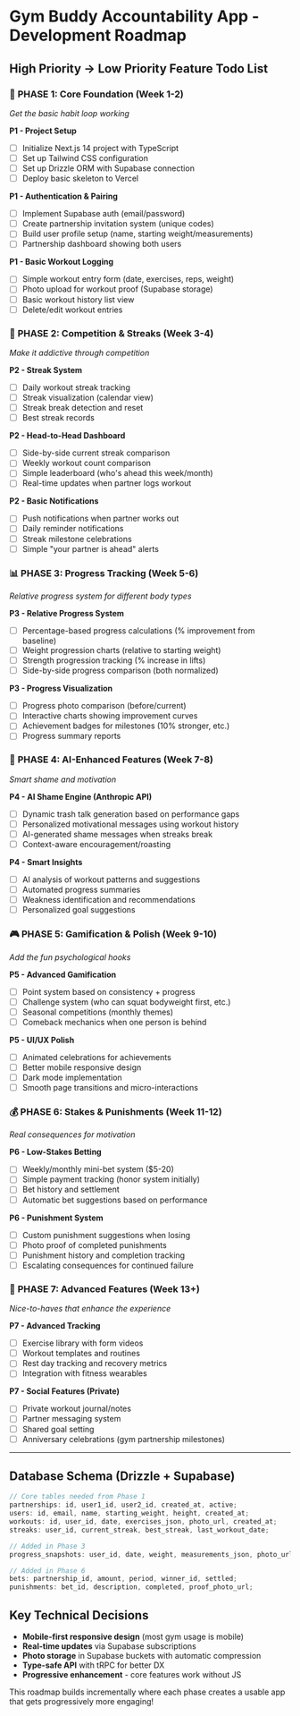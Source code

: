 # Gym Buddy Accountability App - Development Roadmap

## High Priority → Low Priority Feature Todo List

### 🚀 **PHASE 1: Core Foundation (Week 1-2)**

_Get the basic habit loop working_

**P1 - Project Setup**

- [ ] Initialize Next.js 14 project with TypeScript
- [ ] Set up Tailwind CSS configuration
- [ ] Set up Drizzle ORM with Supabase connection
- [ ] Deploy basic skeleton to Vercel

**P1 - Authentication & Pairing**

- [ ] Implement Supabase auth (email/password)
- [ ] Create partnership invitation system (unique codes)
- [ ] Build user profile setup (name, starting weight/measurements)
- [ ] Partnership dashboard showing both users

**P1 - Basic Workout Logging**

- [ ] Simple workout entry form (date, exercises, reps, weight)
- [ ] Photo upload for workout proof (Supabase storage)
- [ ] Basic workout history list view
- [ ] Delete/edit workout entries

### 🎯 **PHASE 2: Competition & Streaks (Week 3-4)**

_Make it addictive through competition_

**P2 - Streak System**

- [ ] Daily workout streak tracking
- [ ] Streak visualization (calendar view)
- [ ] Streak break detection and reset
- [ ] Best streak records

**P2 - Head-to-Head Dashboard**

- [ ] Side-by-side current streak comparison
- [ ] Weekly workout count comparison
- [ ] Simple leaderboard (who's ahead this week/month)
- [ ] Real-time updates when partner logs workout

**P2 - Basic Notifications**

- [ ] Push notifications when partner works out
- [ ] Daily reminder notifications
- [ ] Streak milestone celebrations
- [ ] Simple "your partner is ahead" alerts

### 📊 **PHASE 3: Progress Tracking (Week 5-6)**

_Relative progress system for different body types_

**P3 - Relative Progress System**

- [ ] Percentage-based progress calculations (% improvement from baseline)
- [ ] Weight progression charts (relative to starting weight)
- [ ] Strength progression tracking (% increase in lifts)
- [ ] Side-by-side progress comparison (both normalized)

**P3 - Progress Visualization**

- [ ] Progress photo comparison (before/current)
- [ ] Interactive charts showing improvement curves
- [ ] Achievement badges for milestones (10% stronger, etc.)
- [ ] Progress summary reports

### 🤖 **PHASE 4: AI-Enhanced Features (Week 7-8)**

_Smart shame and motivation_

**P4 - AI Shame Engine (Anthropic API)**

- [ ] Dynamic trash talk generation based on performance gaps
- [ ] Personalized motivational messages using workout history
- [ ] AI-generated shame messages when streaks break
- [ ] Context-aware encouragement/roasting

**P4 - Smart Insights**

- [ ] AI analysis of workout patterns and suggestions
- [ ] Automated progress summaries
- [ ] Weakness identification and recommendations
- [ ] Personalized goal suggestions

### 🎮 **PHASE 5: Gamification & Polish (Week 9-10)**

_Add the fun psychological hooks_

**P5 - Advanced Gamification**

- [ ] Point system based on consistency + progress
- [ ] Challenge system (who can squat bodyweight first, etc.)
- [ ] Seasonal competitions (monthly themes)
- [ ] Comeback mechanics when one person is behind

**P5 - UI/UX Polish**

- [ ] Animated celebrations for achievements
- [ ] Better mobile responsive design
- [ ] Dark mode implementation
- [ ] Smooth page transitions and micro-interactions

### 💰 **PHASE 6: Stakes & Punishments (Week 11-12)**

_Real consequences for motivation_

**P6 - Low-Stakes Betting**

- [ ] Weekly/monthly mini-bet system ($5-20)
- [ ] Simple payment tracking (honor system initially)
- [ ] Bet history and settlement
- [ ] Automatic bet suggestions based on performance

**P6 - Punishment System**

- [ ] Custom punishment suggestions when losing
- [ ] Photo proof of completed punishments
- [ ] Punishment history and completion tracking
- [ ] Escalating consequences for continued failure

### 🔧 **PHASE 7: Advanced Features (Week 13+)**

_Nice-to-haves that enhance the experience_

**P7 - Advanced Tracking**

- [ ] Exercise library with form videos
- [ ] Workout templates and routines
- [ ] Rest day tracking and recovery metrics
- [ ] Integration with fitness wearables

**P7 - Social Features (Private)**

- [ ] Private workout journal/notes
- [ ] Partner messaging system
- [ ] Shared goal setting
- [ ] Anniversary celebrations (gym partnership milestones)

---

## Database Schema (Drizzle + Supabase)

```typescript
// Core tables needed from Phase 1
partnerships: id, user1_id, user2_id, created_at, active;
users: id, email, name, starting_weight, height, created_at;
workouts: id, user_id, date, exercises_json, photo_url, created_at;
streaks: user_id, current_streak, best_streak, last_workout_date;

// Added in Phase 3
progress_snapshots: user_id, date, weight, measurements_json, photo_url;

// Added in Phase 6
bets: partnership_id, amount, period, winner_id, settled;
punishments: bet_id, description, completed, proof_photo_url;
```

## Key Technical Decisions

- **Mobile-first responsive design** (most gym usage is mobile)
- **Real-time updates** via Supabase subscriptions
- **Photo storage** in Supabase buckets with automatic compression
- **Type-safe API** with tRPC for better DX
- **Progressive enhancement** - core features work without JS

This roadmap builds incrementally where each phase creates a usable app that gets progressively more engaging!
